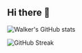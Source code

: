 ## Hi there 👋

<!--
**wjnarog/wjnarog** is a ✨ _special_ ✨ repository because its `README.md` (this file) appears on your GitHub profile.

Here are some ideas to get you started:

- 🔭 I’m currently working on ...
- 🌱 I’m currently learning ...
- 👯 I’m looking to collaborate on ...
- 🤔 I’m looking for help with ...
- 💬 Ask me about ...
- 📫 How to reach me: ...
- 😄 Pronouns: ...
- ⚡ Fun fact: ...
-->

![Walker's GitHub stats](https://github-readme-stats.vercel.app/api?username=wjnarog&show_icons=true&theme=radical)

![GitHub Streak](https://streak-stats.demolab.com?user=wjnarog&theme=gruvbox&border_radius=4.5)
